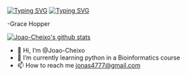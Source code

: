 
<a href="https://git.io/typing-svg"><img src="https://readme-typing-svg.demolab.com?font=Fira+Code&pause=1000&color=a83273&background=FF52BC00&width=610O&lines=The+most+damaging+phrase+in+the+language+is," alt="Typing SVG" /></a>
<a href="https://git.io/typing-svg"><img src="https://readme-typing-svg.demolab.com?font=Fira+Code&pause=100&color=a83273&background=FF52BC00&width=610O&lines=Its+always+been+done+this+way." alt="Typing SVG" /></a>

 -Grace Hopper <br/>


[![Joao-Cheixo's github stats](https://github-readme-stats.vercel.app/api?username=Joao-Cheixo&theme=radical)](https://github.com/Joao-Cheixo)

- 👋 Hi, I’m @Joao-Cheixo 
- 🌱 I’m currently learning python in a Bioinformatics course
- 📫 How to reach me jonas4777@gmail.com

